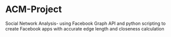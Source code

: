 # ACM-Project
Social Network Analysis- using Facebook Graph API and python scripting to create Facebook apps with accurate edge length and closeness calculation
